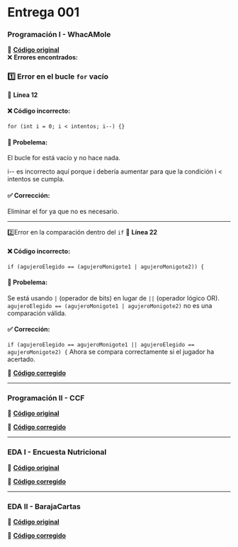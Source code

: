 # Entrega 001



### **Programación I - WhacAMole**
📌 **[Código original](https://github.com/lydiaa-gr/23-24-prg1/blob/main/entregas/garciaLydia/reto010/Whac/A/Mole.java)**  
❌ **Errores encontrados:**
### 1️⃣ **Error en el bucle `for` vacío**
📍 **Línea 12**
#### ❌ **Código incorrecto:**
`for (int i = 0; i < intentos; i--) {}`
#### 🔴 **Probelema:**
El bucle for está vacío y no hace nada.

i-- es incorrecto aquí porque i debería aumentar para que la condición i < intentos se cumpla.
#### ✅ **Corrección:**
Eliminar el for ya que no es necesario.

___
2️⃣Error en la comparación dentro del `if`
📍 **Línea 22**
#### ❌ **Código incorrecto:**
`if (agujeroElegido == (agujeroMonigote1 | agujeroMonigote2)) {`
#### 🔴 **Probelema:**
Se está usando `|` (operador de bits) en lugar de `||` (operador lógico OR).
`agujeroElegido == (agujeroMonigote1 | agujeroMonigote2)` no es una comparación válida.
#### ✅ **Corrección:**
`if (agujeroElegido == agujeroMonigote1 || agujeroElegido == agujeroMonigote2) {`
Ahora se compara correctamente si el jugador ha acertado.

🔗 **[Código corregido]()**

---

### **Programación II - CCF**
📌 **[Código original](https://github.com/lydiaa-gr/23-24-prg2/tree/main/entregas/garciaLydia/Carrefour)**  


🔗 **[Código corregido]()**

---

### **EDA I - Encuesta Nutricional**
📌 **[Código original](https://github.com/lydiaa-gr/23-24-eda1/tree/main/entregas/garciaLydia/reto007)**  

🔗 **[Código corregido]()**

---

### **EDA II - BarajaCartas**
📌 **[Código original](https://github.com/lydiaa-gr/23-24-eda2/tree/main/entregas/garciaLydia/reto007)**  


🔗 **[Código corregido]()**  